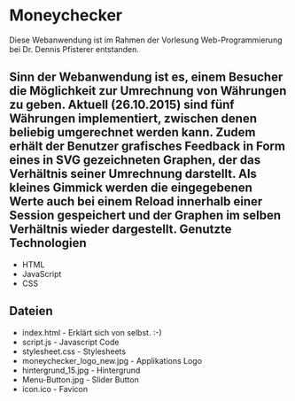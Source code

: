 Moneychecker
===================
Diese Webanwendung ist im Rahmen der Vorlesung Web-Programmierung bei Dr. Dennis Pfisterer entstanden. 

Sinn der Webanwendung ist es, einem Besucher die Möglichkeit zur Umrechnung von Währungen zu geben. Aktuell (26.10.2015) sind fünf Währungen implementiert, zwischen denen beliebig umgerechnet werden kann. Zudem erhält der Benutzer grafisches Feedback in Form eines in SVG gezeichneten Graphen, der das Verhältnis seiner Umrechnung darstellt. Als kleines Gimmick werden die eingegebenen Werte auch bei einem Reload innerhalb einer Session gespeichert und der Graphen im selben Verhältnis wieder dargestellt. 
Genutzte Technologien
-------------
- HTML
- JavaScript
- CSS

Dateien
-------

 - index.html - Erklärt sich von selbst. :-)
 - script.js - Javascript Code
 - stylesheet.css - Stylesheets
 - moneychecker_logo_new.jpg - Applikations Logo
 - hintergrund_15.jpg - Hintergrund
 - Menu-Button.jpg - Slider Button
 - icon.ico - Favicon